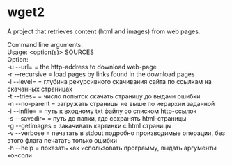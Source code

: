 # wget2
A project that retrieves content (html and images) from web pages.

Command line arguments:<br/>
Usage: <option(s)> SOURCES<br/>
Option:<br/>
-u --url=<string> = the http-address to download web-page<br/>
-r --recursive       = load pages by links found in the download pages<br/>
-l --level=<uint> = глубина рекурсивного скачивания сайта по ссылкам на скачанных страницах<br/>
-t --tries=<uint> = число попыток скачать страницу до выдачи ошибки<br/>
-n --no-parent    = загружать страницы не выше по иерархии заданной<br/>
-i --infile=<path> = путь к входному txt файлу со списком http-ссылок<br/>
-s --savedir=<path> = путь до папки, где сохранять html-страницы<br/>
-g --getimages = закачивать картинки с html страницы<br/>
-v --verbose = печатать в stdout подробно производимые операции, без этого флага печатать только ошибки<br/>
-h --help =  показать как использовать программу, выдать аргументы консоли<br/>
